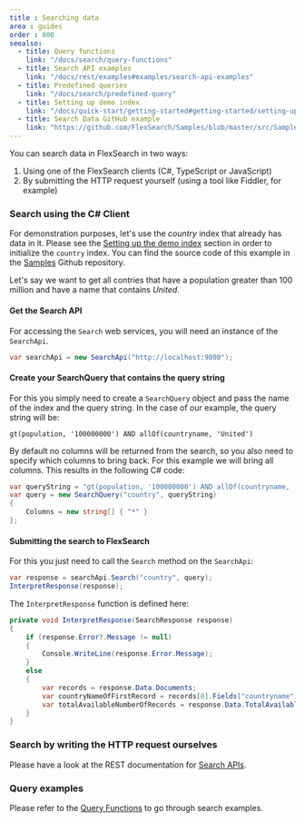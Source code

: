 ```yaml
---
title : Searching data
area : guides
order : 800
seealso:
  - title: Query functions
    link: "/docs/search/query-functions"
  - title: Search API examples
    link: "/docs/rest/examples#examples/search-api-examples"
  - title: Predefined queries
    link: "/docs/search/predefined-query"
  - title: Setting up demo index
    link: "/docs/quick-start/getting-started#getting-started/setting-up-demo-index"
  - title: Search Data GitHub example
    link: "https://github.com/FlexSearch/Samples/blob/master/src/Samples/CSharpClient/SearchData.cs"
---
```

You can search data in FlexSearch in two ways:

1. Using one of the FlexSearch clients (C#, TypeScript or JavaScript)
2. By submitting the HTTP request yourself (using a tool like Fiddler, for example)

### Search using the C# Client

For demonstration purposes, let's use the *country* index that already has data in it. Please see the [Setting up the demo index] section in order to initialize the `country` index.
You can find the source code of this example in the [Samples] Github repository.

Let's say we want to get all contries that have a population greater than 100 million and have a name that contains *United*.

#### Get the Search API

For accessing the `Search` web services, you will need an instance of the `SearchApi`.

```csharp
var searchApi = new SearchApi("http://localhost:9800");
```

#### Create your SearchQuery that contains the query string

For this you simply need to create a `SearchQuery` object and pass the name of the index and the query string.
In the case of our example, the query string will be:

```
gt(population, '100000000') AND allOf(countryname, 'United')
```

By default no columns will be returned from the search, so you also need to specify which columns to bring back. For this example we will bring all columns.
This results in the following C# code:

```csharp
var queryString = "gt(population, '100000000') AND allOf(countryname, 'United')";
var query = new SearchQuery("country", queryString)
{
    Columns = new string[] { "*" }
};
```

#### Submitting the search to FlexSearch

For this you just need to call the `Search` method on the `SearchApi`:

```csharp
var response = searchApi.Search("country", query);
InterpretResponse(response);
```

The `InterpretResponse` function is defined here:
```csharp
private void InterpretResponse(SearchResponse response)
{
    if (response.Error?.Message != null)
    {
        Console.WriteLine(response.Error.Message);
    }
    else
    {
        var records = response.Data.Documents;
        var countryNameOfFirstRecord = records[0].Fields["countryname"];
        var totalAvailableNumberOfRecords = response.Data.TotalAvailable;
    }
}
```

### Search by writing the HTTP request ourselves

Please have a look at the REST documentation for [Search APIs].

### Query examples

Please refer to the [Query Functions] to go through search examples.

[Query Functions]: /docs/search/query-functions
[Search APIs]: /docs/rest/examples#examples/search-api-examples
[Predefined Queries]: /docs/search/predefined-query
[Setting up the demo index]: /docs/quick-start/getting-started#getting-started/setting-up-demo-index
[Samples]: https://github.com/FlexSearch/Samples/blob/master/src/Samples/CSharpClient/SearchData.cs
